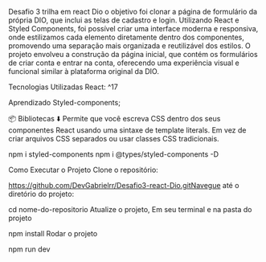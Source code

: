 Desafio 3 trilha em react Dio
o objetivo foi clonar a página de formulário da própria DIO, que inclui as telas de cadastro e login. Utilizando React e Styled Components, foi possível criar uma interface moderna e responsiva, onde estilizamos cada elemento diretamente dentro dos componentes, promovendo uma separação mais organizada e reutilizável dos estilos. O projeto envolveu a construção da página inicial, que contém os formulários de criar conta e entrar na conta, oferecendo uma experiência visual e funcional similar à plataforma original da DIO.

Tecnologias Utilizadas
React: ^17

Aprendizado
Styled-components;

📦 Bibliotecas
⬇️ Permite que você escreva CSS dentro dos seus componentes React usando uma sintaxe de template literals. Em vez de criar arquivos CSS separados ou usar classes CSS tradicionais.

npm i styled-components
npm i @types/styled-components -D

Como Executar o Projeto
Clone o repositório:

https://github.com/DevGabrielrr/Desafio3-react-Dio.gitNavegue até o diretório do projeto:

cd nome-do-repositorio
Atualize o projeto, Em seu terminal e na pasta do projeto

npm install
Rodar o projeto

npm run dev

